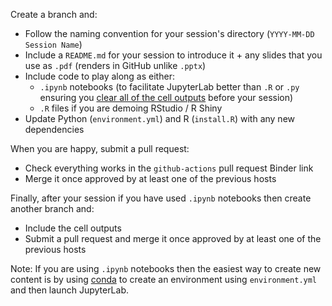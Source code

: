 Create a branch and:

- Follow the naming convention for your session's directory (`YYYY-MM-DD Session Name`)
- Include a `README.md` for your session to introduce it + any slides that you use as `.pdf` (renders in GitHub unlike `.pptx`)
- Include code to play along as either:
    + `.ipynb` notebooks (to facilitate JupyterLab better than `.R` or `.py` ensuring you [clear all of the cell outputs](https://stackoverflow.com/questions/39924826/keyboard-shortcut-to-clear-cell-output-in-jupyter-notebook) before your session)
    + `.R` files if you are demoing RStudio / R Shiny
- Update Python (`environment.yml`) and R (`install.R`) with any new dependencies

When you are happy, submit a pull request:

- Check everything works in the `github-actions` pull request Binder link
- Merge it once approved by at least one of the previous hosts

Finally, after your session if you have used `.ipynb` notebooks then create another branch and:

- Include the cell outputs
- Submit a pull request and merge it once approved by at least one of the previous hosts

Note: If you are using `.ipynb` notebooks then the easiest way to create new content is by using [conda](https://conda.io/projects/conda/en/latest/index.html) to create an environment using `environment.yml` and then launch JupyterLab.
